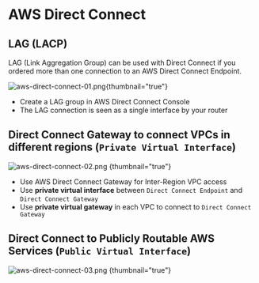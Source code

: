 # AWS Direct Connect

## LAG (LACP)
LAG (Link Aggregation Group) can be used with Direct Connect if you ordered more than one connection to an AWS Direct Connect Endpoint.

![aws-direct-connect-01.png](aws-direct-connect-01.png){thumbnail="true"}

* Create a LAG group in AWS Direct Connect Console
* The LAG connection is seen as a single interface by your router

## Direct Connect Gateway to connect VPCs in different regions (`Private Virtual Interface`)

![aws-direct-connect-02.png](aws-direct-connect-02.png) {thumbnail="true"}

* Use AWS Direct Connect Gateway for Inter-Region VPC access
* Use **private virtual interface** between `Direct Connect Endpoint` and `Direct Connect Gateway`
* Use **private virtual gateway** in each VPC to connect to `Direct Connect Gateway`

## Direct Connect to Publicly Routable AWS Services (`Public Virtual Interface`)

![aws-direct-connect-03.png](aws-direct-connect-03.png) {thumbnail="true"}